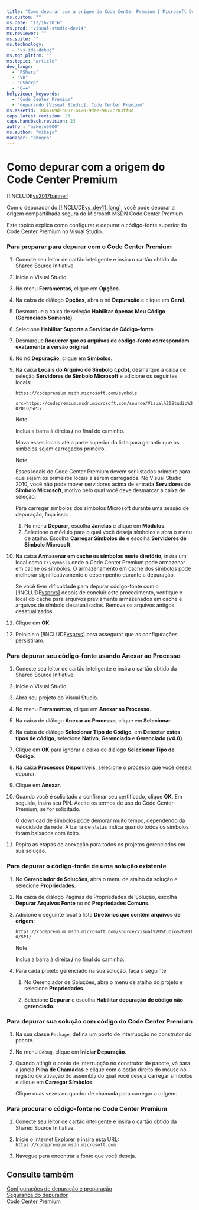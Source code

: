 ```yaml
---
title: "Como depurar com a origem do Code Center Premium | Microsoft Docs"
ms.custom: ""
ms.date: "12/16/2016"
ms.prod: "visual-studio-dev14"
ms.reviewer: ""
ms.suite: ""
ms.technology: 
  - "vs-ide-debug"
ms.tgt_pltfrm: ""
ms.topic: "article"
dev_langs: 
  - "FSharp"
  - "VB"
  - "CSharp"
  - "C++"
helpviewer_keywords: 
  - "Code Center Premium"
  - "depurando [Visual Studio], Code Center Premium"
ms.assetid: 18b4769d-b007-4428-9dae-9e72c283ff0d
caps.latest.revision: 23
caps.handback.revision: 23
author: "mikejo5000"
ms.author: "mikejo"
manager: "ghogen"
---
```

# Como depurar com a origem do Code Center Premium
[!INCLUDE[vs2017banner](../code-quality/includes/vs2017banner.md)]

Com o depurador do [!INCLUDE[vs_dev11_long](../data-tools/includes/vs_dev11_long_md.md)], você pode depurar a origem compartilhada segura do Microsoft MSDN Code Center Premium.  
  
 Este tópico explica como configurar e depurar o código\-fonte superior do Code Center Premium no Visual Studio.  
  
### Para preparar para depurar com o Code Center Premium  
  
1.  Conecte seu leitor de cartão inteligente e insira o cartão obtido da Shared Source Initiative.  
  
2.  Inicie o Visual Studio.  
  
3.  No menu **Ferramentas**, clique em **Opções**.  
  
4.  Na caixa de diálogo **Opções**, abra o nó **Depuração** e clique em **Geral**.  
  
5.  Desmarque a caixa de seleção **Habilitar Apenas Meu Código \(Gerenciado Somente\)**.  
  
6.  Selecione **Habilitar Suporte a Servidor de Código\-fonte**.  
  
7.  Desmarque **Requerer que os arquivos de código\-fonte correspondam exatamente à versão original**.  
  
8.  No nó **Depuração**, clique em **Símbolos**.  
  
9. Na caixa **Locais do Arquivo de Símbolo \(.pdb\)**, desmarque a caixa de seleção **Servidores de Símbolo Microsoft** e adicione os seguintes locais:  
  
     `https://codepremium.msdn.microsoft.com/symbols`  
  
     `src=https://codepremium.msdn.microsoft.com/source/Visual%20Studio%202010/SP1/`  
  
    > [!NOTE]
    >  Inclua a barra à direita **\/** no final do caminho.  
  
     Mova esses locais até a parte superior da lista para garantir que os símbolos sejam carregados primeiro.  
  
    > [!NOTE]
    >  Esses locais do Code Center Premium devem ser listados primeiro para que sejam os primeiros locais a serem carregados.  No Visual Studio 2010, você não pode mover servidores acima de entrada **Servidores de Símbolo Microsoft**, motivo pelo qual você deve desmarcar a caixa de seleção.  
    >   
    >  Para carregar símbolos dos símbolos Microsoft durante uma sessão de depuração, faça isso:  
    >   
    >  1.  No menu **Depurar**, escolha **Janelas** e clique em **Módulos**.  
    > 2.  Selecione o módulo para o qual você deseja símbolos e abra o menu de atalho.  Escolha **Carregar Símbolos de** e escolha **Servidores de Símbolo Microsoft**.  
  
10. Na caixa **Armazenar em cache os símbolos neste diretório**, insira um local como `C:\symbols` onde o Code Center Premium pode armazenar em cache os símbolos.  O armazenamento em cache dos símbolos pode melhorar significativamente o desempenho durante a depuração.  
  
     Se você tiver dificuldade para depurar código\-fonte com o [!INCLUDE[vsprvs](../code-quality/includes/vsprvs_md.md)] depois de concluir este procedimento, verifique o local do cache para arquivos previamente armazenados em cache e arquivos de símbolo desatualizados.  Remova os arquivos antigos desatualizados.  
  
11. Clique em **OK**.  
  
12. Reinicie o [!INCLUDE[vsprvs](../code-quality/includes/vsprvs_md.md)] para assegurar que as configurações persistiram.  
  
### Para depurar seu código\-fonte usando Anexar ao Processo  
  
1.  Conecte seu leitor de cartão inteligente e insira o cartão obtido da Shared Source Initiative.  
  
2.  Inicie o Visual Studio.  
  
3.  Abra seu projeto do Visual Studio.  
  
4.  No menu **Ferramentas**, clique em **Anexar ao Processo**.  
  
5.  Na caixa de diálogo **Anexar ao Processo**, clique em **Selecionar**.  
  
6.  Na caixa de diálogo **Selecionar Tipo de Código**, em **Detectar estes tipos de código**, selecione **Nativo**, **Gerenciado** e **Gerenciado \(v4.0\)**.  
  
7.  Clique em **OK** para ignorar a caixa de diálogo **Selecionar Tipo de Código**.  
  
8.  Na caixa **Processos Disponíveis**, selecione o processo que você deseja depurar.  
  
9. Clique em **Anexar**.  
  
10. Quando você é solicitado a confirmar seu certificado, clique **OK**.  Em seguida, insira seu PIN.  Aceite os termos de uso do Code Center Premium, se for solicitado.  
  
     O download de símbolos pode demorar muito tempo, dependendo da velocidade da rede.  A barra de status indica quando todos os símbolos foram baixados com êxito.  
  
11. Repita as etapas de anexação para todos os projetos gerenciados em sua solução.  
  
### Para depurar o código\-fonte de uma solução existente  
  
1.  No **Gerenciador de Soluções**, abra o menu de atalho da solução e selecione **Propriedades**.  
  
2.  Na caixa de diálogo Páginas de Propriedades de Solução, escolha **Depurar Arquivos Fonte** no nó **Propriedades Comuns**.  
  
3.  Adicione o seguinte local à lista **Diretórios que contêm arquivos de origem**:  
  
     `https://codepremium.msdn.microsoft.com/source/Visual%20Studio%202010/SP1/`  
  
    > [!NOTE]
    >  Inclua a barra à direita **\/** no final do caminho.  
  
4.  Para cada projeto gerenciado na sua solução, faça o seguinte  
  
    1.  No Gerenciador de Soluções, abra o menu de atalho do projeto e selecione **Propriedades**.  
  
    2.  Selecione **Depurar** e escolha **Habilitar depuração de código não gerenciado**.  
  
### Para depurar sua solução com código do Code Center Premium  
  
1.  Na sua classe `Package`, defina um ponto de interrupção no construtor do pacote.  
  
2.  No menu `Debug`, clique em **Iniciar Depuração**.  
  
3.  Quando atingir o ponto de interrupção no construtor de pacote, vá para a janela **Pilha de Chamadas** e clique com o botão direito do mouse no registro de ativação do assembly do qual você deseja carregar símbolos e clique em **Carregar Símbolos**.  
  
     Clique duas vezes no quadro de chamada para carregar a origem.  
  
### Para procurar o código\-fonte no Code Center Premium  
  
1.  Conecte seu leitor de cartão inteligente e insira o cartão obtido da Shared Source Initiative.  
  
2.  Inicie o Internet Explorer e insira esta URL: `https://codepremium.msdn.microsoft.com`  
  
3.  Navegue para encontrar a fonte que você deseja.  
  
## Consulte também  
 [Configurações de depuração e preparação](../debugger/debugger-settings-and-preparation.md)   
 [Segurança do depurador](../debugger/debugger-security.md)   
 [Code Center Premium](http://www.microsoft.com/resources/sharedsource/ccp.mspx)